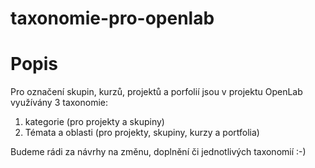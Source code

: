 # taxonomie-pro-openlab


# Popis
Pro označení skupin, kurzů, projektů a porfolií jsou v projektu OpenLab využívány 3 taxonomie:
1) kategorie (pro projekty a skupiny)
2) Témata a oblasti (pro projekty, skupiny, kurzy a portfolia)

Budeme rádi za návrhy na změnu, doplnění či jednotlivých taxonomií :-)
